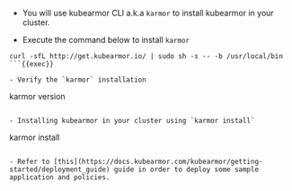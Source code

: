 - You will use kubearmor CLI a.k.a `karmor` to install kubearmor in your cluster. 

- Execute the command below to install `karmor` 

```
curl -sfL http://get.kubearmor.io/ | sudo sh -s -- -b /usr/local/bin
```{{exec}}

- Verify the `karmor` installation 

```
karmor version
```{{exec}}

- Installing kubearmor in your cluster using `karmor install` 

```
karmor install
```{{exec}}

- Refer to [this](https://docs.kubearmor.com/kubearmor/getting-started/deployment_guide) guide in order to deploy some sample application and policies. 